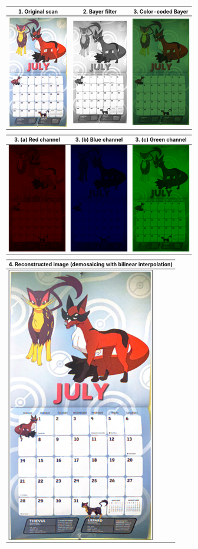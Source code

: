| 1. Original scan | 2. Bayer filter | 3. Color-coded Bayer |
|------------------|-----------------|----------------------|
|<img src="images/original.png">| <img src="images/greyscale.png"> | <img src="images/color-coded.png">|

| 3. (a) Red channel      | 3. (b) Blue channel          | 3. (c) Green channel   |
|------------------|-----------------------|-----------------|
|<img src="images/red.png">| <img src="images/blue.png"> | <img src="images/green.png">|

| 4. Reconstructed image (demosaicing with bilinear interpolation) | 
|------------------------------------------------------------------|
|<img src="images/demosaic_img.png">                    |